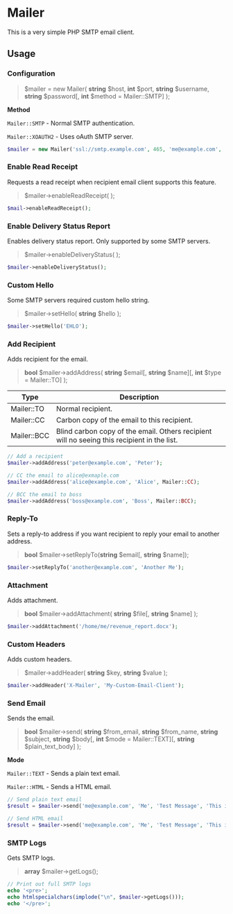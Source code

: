 # Mailer

This is a very simple PHP SMTP email client.



## Usage

### Configuration

> \$mailer = new Mailer( **string** $host, **int** \$port, **string** \$username, **string** \$password\[, **int** \$method = Mailer::SMTP\] );

**Method**

`Mailer::SMTP` - Normal SMTP authentication.

`Mailer::XOAUTH2` - Uses oAuth SMTP server.

```php
$mailer = new Mailer('ssl://smtp.example.com', 465, 'me@example.com', 'my@password', Mailer::SMTP);
```



### Enable Read Receipt

Requests a read receipt when recipient email client supports this feature.

> \$mailer->enableReadReceipt( );

```php
$mail->enableReadReceipt();
```



### Enable Delivery Status Report

Enables delivery status report. Only supported by some SMTP servers.

> \$mailer->enableDeliveryStatus( );

```php
$mailer->enableDeliveryStatus();
```



### Custom Hello

Some SMTP servers required custom hello string. 

>  \$mailer->setHello( **string** \$hello );

```php
$mailer->setHello('EHLO');
```



### Add Recipient

Adds recipient for the email.

> **bool** \$mailer->addAddress( **string** \$email\[, **string** \$name\]\[, **int** \$type = Mailer::TO\] );

| Type        | Description                              |
| ----------- | ---------------------------------------- |
| Mailer::TO  | Normal recipient.                        |
| Mailer::CC  | Carbon copy of the email to this recipient. |
| Mailer::BCC | Blind carbon copy of the email. Others recipient will no seeing this recipient in the list. |

```php
// Add a recipient
$mailer->addAddress('peter@example.com', 'Peter');

// CC the email to alice@exmaple.com
$mailer->addAddress('alice@example.com', 'Alice', Mailer::CC);

// BCC the email to boss
$mailer->addAddress('boss@example.com', 'Boss', Mailer::BCC);
```



### Reply-To

Sets a reply-to address if you want recipient to reply your email to another address.

> **bool** \$mailer->setReplyTo(**string** \$email\[, **string** \$name\]);

```php
$mailer->setReplyTo('another@example.com', 'Another Me');
```



### Attachment

Adds attachment.

> **bool** \$mailer->addAttachment( **string** \$file\[, **string** $name\] );

```php
$mailer->addAttachment('/home/me/revenue_report.docx');
```



### Custom Headers

Adds custom headers.

> \$mailer->addHeader( **string** \$key, **string** \$value );

```php
$mailer->addHeader('X-Mailer', 'My-Custom-Email-Client');
```



### Send Email

Sends the email.

> **bool** \$mailer->send( **string** \$from_email, **string** \$from_name, **string** $subject, **string** \$body\[, **int** \$mode = Mailer::TEXT\]\[, **string** \$plain_text_body\] );

**Mode**

`Mailer::TEXT` - Sends a plain text email.

`Mailer::HTML` - Sends a HTML email.

```php
// Send plain text email
$result = $mailer->send('me@example.com', 'Me', 'Test Message', 'This is just a test message.');

// Send HTML email
$result = $mailer->send('me@example.com', 'Me', 'Test Message', 'This is just a <strong>test message</strong>.', Mailer::HTML, 'This is just a test message.');
```



### SMTP Logs

Gets SMTP logs.

> **array** \$mailer->getLogs();

```php
// Print out full SMTP logs
echo '<pre>';
echo htmlspecialchars(implode("\n", $mailer->getLogs()));
echo '</pre>';
```

